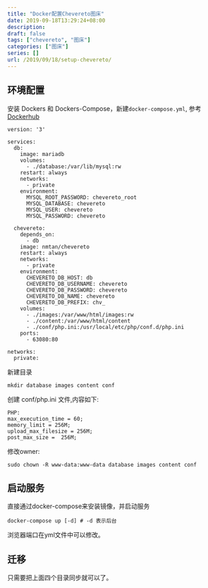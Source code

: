 ```yaml
---
title: "Docker配置Chevereto图床"
date: 2019-09-18T13:29:24+08:00
description: 
draft: false
tags: ["chevereto", "图床"]
categories: ["图床"]
series: []
url: /2019/09/18/setup-chevereto/
---
```


## 环境配置

安装 Dockers 和 Dockers-Compose，新建`docker-compose.yml`, 参考[Dockerhub](https://hub.docker.com/r/nmtan/chevereto/)

```
version: '3'

services:
  db:
    image: mariadb
    volumes:
      - ./database:/var/lib/mysql:rw
    restart: always
    networks:
      - private
    environment:
      MYSQL_ROOT_PASSWORD: chevereto_root
      MYSQL_DATABASE: chevereto
      MYSQL_USER: chevereto
      MYSQL_PASSWORD: chevereto

  chevereto:
    depends_on:
      - db
    image: nmtan/chevereto
    restart: always
    networks:
      - private
    environment:
      CHEVERETO_DB_HOST: db
      CHEVERETO_DB_USERNAME: chevereto
      CHEVERETO_DB_PASSWORD: chevereto
      CHEVERETO_DB_NAME: chevereto
      CHEVERETO_DB_PREFIX: chv_
    volumes:
      - ./images:/var/www/html/images:rw
      - ./content:/var/www/html/content
      - ./conf/php.ini:/usr/local/etc/php/conf.d/php.ini
    ports:
      - 63080:80

networks:
  private:
```

新建目录

```
mkdir database images content conf
```

创建 conf/php.ini 文件,内容如下:

```
PHP:
max_execution_time = 60;
memory_limit = 256M;
upload_max_filesize = 256M;
post_max_size =  256M;
```

修改owner:

```
sudo chown -R www-data:www-data database images content conf
```

## 启动服务

直接通过docker-compose来安装镜像，并启动服务

```
docker-compose up [-d] # -d 表示后台
```

浏览器端口在yml文件中可以修改。

## 迁移

只需要把上面四个目录同步就可以了。